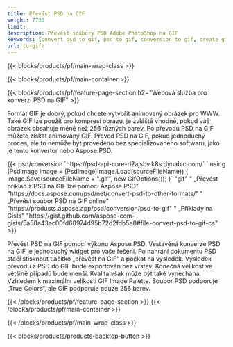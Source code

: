 ```yaml
---
title: Převést PSD na GIF
weight: 7730
limit: 
description: Převést soubory PSD Adobe PhotoShop na GIF
keywords: [convert psd to gif, psd to gif, conversion to gif, create gif from psd, print psd as gif]
url: to-gif/
---
```


{{< blocks/products/pf/main-wrap-class >}}

{{< blocks/products/pf/main-container >}}

{{< blocks/products/pf/feature-page-section h2="Webová služba pro konverzi PSD na GIF" >}}
<p>Formát GIF je dobrý, pokud chcete vytvořit animovaný obrázek pro WWW. Také GIF lze použít pro kompresi obrazu, je zvláště vhodné, pokud váš obrázek obsahuje méně než 256 různých barev. Po převodu PSD na GIF můžete získat animovaný GIF. Převod PSD na GIF, pokud jednoduchý proces, ale to nemůže být provedeno bez specializovaného softwaru, jako je tento konvertor nebo Aspose.PSD.</p>
{{< psd/conversion `https://psd-api-core-rl2ajsbv.k8s.dynabic.com/` 
`    using (PsdImage image = (PsdImage)Image.Load(sourceFileName))
    {
        image.Save(sourceFileName + ".gif",  new GifOptions());
    }` 
"gif" "
„Převést příklad z PSD na GIF lze pomocí Aspose.PSD"  "https://docs.aspose.com/psd/net/convert-psd-to-other-formats/" "
„Převést soubor PSD na GIF online" "https://products.aspose.app/psd/conversion/psd-to-gif" "
„Příklady na Gists" "https://gist.github.com/aspose-com-gists/5a58a43ac00fd68974d95b72d2fdb5e8#file-convert-psd-to-gif-cs" >}}
<p>Převést PSD na GIF pomocí výkonu Aspose.PSD. Vestavěná konverze PSD na GIF je jednoduchý widget pro vaše řešení. Po nahrání dokumentu PSD stačí stisknout tlačítko „převést na GIF“ a počkat na výsledek. Výsledek převodu z PSD do GIF bude exportován bez vrstev. Konečná velikost ve většině případů bude menší. Kvalita však může být také vynechána. Vzhledem k maximální velikosti GIF Image Palette. Soubor PSD podporuje „True Colors“, ale GIF podporuje pouze 256 barev. </p>
{{< /blocks/products/pf/feature-page-section >}}
{{< /blocks/products/pf/main-container >}}


{{< /blocks/products/pf/main-wrap-class >}}

{{< blocks/products/products-backtop-button >}}
